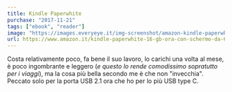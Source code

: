 ```yaml
---
title: Kindle Paperwhite
purchase: "2017-11-21"
tags: ["ebook", "reader"]
image: "https://images.everyeye.it/img-screenshot/amazon-kindle-paperwhite-2015-v1-440305.jpg"
url: https://www.amazon.it/kindle-paperwhite-16-gb-ora-con-schermo-da-68%E2%80%99%E2%80%99-e-tonalita-della-luce-regolabile-con-pubblicita/dp/B09TMP5Y2S
---
```


Costa relativamente poco, fa bene il suo lavoro, lo carichi una volta al mese, è poco ingombrante e leggero (_e questo lo rende comodissimo sopratutto per i viaggi_), ma la cosa più bella secondo me è che non "invecchia". Peccato solo per la porta USB 2.1 ora che ho per lo più USB type C.
